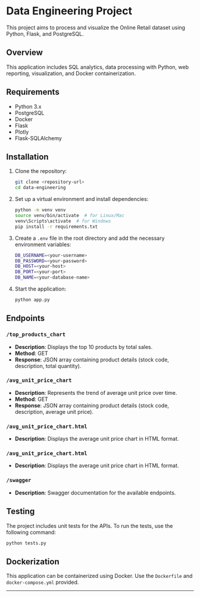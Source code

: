 # Data Engineering Project

This project aims to process and visualize the Online Retail dataset using Python, Flask, and PostgreSQL.

## Overview

This application includes SQL analytics, data processing with Python, web reporting, visualization, and Docker containerization.

## Requirements

- Python 3.x
- PostgreSQL
- Docker
- Flask
- Plotly
- Flask-SQLAlchemy

## Installation

1. Clone the repository:
    ```bash
    git clone <repository-url>
    cd data-engineering
    ```

2. Set up a virtual environment and install dependencies:
    ```bash
    python -m venv venv
    source venv/bin/activate  # for Linux/Mac
    venv\Scripts\activate  # for Windows
    pip install -r requirements.txt
    ```

3. Create a `.env` file in the root directory and add the necessary environment variables:
    ```bash
    DB_USERNAME=<your-username>
    DB_PASSWORD=<your-password>
    DB_HOST=<your-host>
    DB_PORT=<your-port>
    DB_NAME=<your-database-name>
    ```

4. Start the application:
    ```bash
    python app.py
    ```

## Endpoints

### `/top_products_chart`

- **Description**: Displays the top 10 products by total sales.
- **Method**: GET
- **Response**: JSON array containing product details (stock code, description, total quantity).

### `/avg_unit_price_chart`

- **Description**: Represents the trend of average unit price over time.
- **Method**: GET
- **Response**: JSON array containing product details (stock code, description, average unit price).

### `/avg_unit_price_chart.html`

- **Description**: Displays the average unit price chart in HTML format.

### `/avg_unit_price_chart.html`

- **Description**: Displays the average unit price chart in HTML format.

### `/swagger`

- **Description**: Swagger documentation for the available endpoints.

## Testing

The project includes unit tests for the APIs. To run the tests, use the following command:
```bash
python tests.py
```

## Dockerization

This application can be containerized using Docker. Use the `Dockerfile` and `docker-compose.yml` provided.

---

